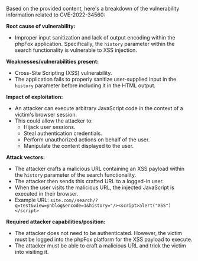 Based on the provided content, here's a breakdown of the vulnerability information related to CVE-2022-34560:

**Root cause of vulnerability:**
- Improper input sanitization and lack of output encoding within the phpFox application. Specifically, the `history` parameter within the search functionality is vulnerable to XSS injection.

**Weaknesses/vulnerabilities present:**
- Cross-Site Scripting (XSS) vulnerability.
- The application fails to properly sanitize user-supplied input in the `history` parameter before including it in the HTML output.

**Impact of exploitation:**
- An attacker can execute arbitrary JavaScript code in the context of a victim's browser session.
- This could allow the attacker to:
    - Hijack user sessions.
    - Steal authentication credentials.
    - Perform unauthorized actions on behalf of the user.
    - Manipulate the content displayed to the user.

**Attack vectors:**
- The attacker crafts a malicious URL containing an XSS payload within the `history` parameter of the search functionality.
- The attacker then sends this crafted URL to a logged-in user.
- When the user visits the malicious URL, the injected JavaScript is executed in their browser.
- Example URL: `site.com//search/?q=test&view=ynblog&encode=1&history="/><script>alert("XSS")</script>`

**Required attacker capabilities/position:**
- The attacker does not need to be authenticated. However, the victim must be logged into the phpFox platform for the XSS payload to execute.
- The attacker must be able to craft a malicious URL and trick the victim into visiting it.